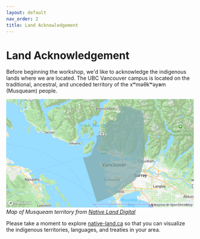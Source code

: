 ```yaml
---
layout: default
nav_order: 2
title: Land Acknowledgement 
---
```

# Land Acknowledgement

Before beginning the workshop, we'd like to acknowledge the indigenous lands where we are located. The UBC Vancouver campus is located on the traditional, ancestral, and unceded territory of the xʷməθkʷəy̓əm (Musqueam) people.

<img src="figures/musqueam-map.png"/><br/>
*Map of Musqueam territory from [Native Land Digital](https://native-land.ca/maps/territories/x%CA%B7m%C9%99%CE%B8k%CA%B7%C9%99y%C9%99m/)*


Please take a moment to explore [native-land.ca](https://native-land.ca/) so that you can visualize the indigenous territories, languages, and treaties in your area.
